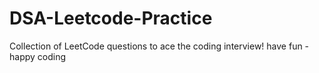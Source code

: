 # DSA-Leetcode-Practice
Collection of LeetCode questions to ace the coding interview! 
have fun - happy coding 
